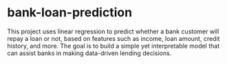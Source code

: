 # bank-loan-prediction
This project uses linear regression to predict whether a bank customer will repay a loan or not, based on features such as income, loan amount, credit history, and more. The goal is to build a simple yet interpretable model that can assist banks in making data-driven lending decisions.
